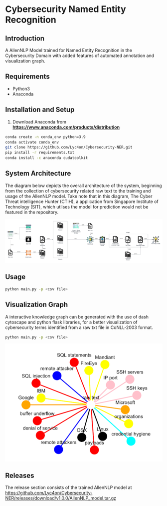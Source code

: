 
# Cybersecurity Named Entity Recognition
## Introduction
A AllenNLP Model trained for Named Entity Recognition in the Cybersecurity Domain with added features of automated annotation and visualization graph.

## Requirements
- Python3
- Anaconda 

## Installation and Setup 
1. Download Anaconda from **https://www.anaconda.com/products/distribution**

 ```bash
conda create -n conda_env python=3.9
conda activate conda_env
git clone https://github.com/Lyc4on/Cybersecurity-NER.git
pip install -r requirements.txt
conda install -c anaconda cudatoolkit
```

## System Architecture
The diagram below depicts the overall architecture of the system, beginning from the collection of cybersecurity related raw text to the training and usage of the AllenNLP model. Take note that in this diagram, The Cyber Threat intelligence Hunter (CTIH), a application from Singapore Institute of Technology (SIT), which utlises the model for prediction would not be featured in the repository.

![](images/Project_Architecture.png)


## Usage
 ```bash
python main.py -p <csv file>
```

## Visualization Graph 
 A interactive knowledge graph can be generated with the use of dash cytoscape and python flask libraries, for a better visualization of cybersecurity terms identified from a raw txt file in CoNLL-2003 format.
 ```bash
python main.py -p <csv file>
```

![](images/Knowledge_Graph.png)

## Releases
The release section consists of the trained AllenNLP model at https://github.com/Lyc4on/Cybersecurity-NER/releases/download/v1.0.0/AllenNLP_model.tar.gz

